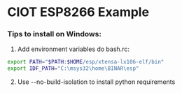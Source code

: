 # CIOT ESP8266 Example

### Tips to install on Windows:

1. Add environment variables do bash.rc:

```bash
export PATH="$PATH:$HOME/esp/xtensa-lx106-elf/bin"
export IDF_PATH="C:\msys32\home\BINAR\esp"
```

2. Use --no-build-isolation to install python requirements
